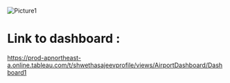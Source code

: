 

![Picture1](https://github.com/Shwetha-Sajeev/Tableau/assets/116854260/140c9431-f1da-4623-a450-9f05055631c9)

# Link to dashboard : 
https://prod-apnortheast-a.online.tableau.com/t/shwethasajeevprofile/views/AirportDashboard/Dashboard1 
